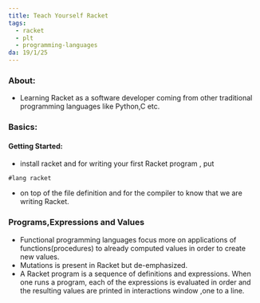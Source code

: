 ```yaml
---
title: Teach Yourself Racket
tags:
  - racket
  - plt
  - programming-languages
da: 19/1/25
---
```

### About:
- Learning Racket as a software developer coming from other traditional programming languages like Python,C etc.

### Basics:
#### Getting Started:
- install racket and for writing your first Racket program , put 
```racket 
#lang racket 
```
- on top of the file definition and for the compiler to know that we are writing Racket.

### Programs,Expressions and Values
- Functional programming languages focus more on applications of functions(procedures) to already computed values in order to create new values.
- Mutations is present in Racket but de-emphasized.
- A Racket program is a sequence of definitions and expressions. When one runs a program, each of the expressions is evaluated in order and the resulting values are printed in interactions window ,one to a line.